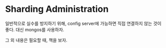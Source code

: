Sharding Administration
=

일반적으로 실수를 방지하기 위해, config server에 가능하면 직접 연결하지 않는 것이 좋다.
대신 mongos를 사용하자.

그 외 내용은 필요할 때, 책을 보자.
